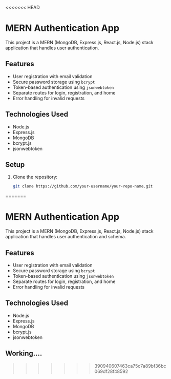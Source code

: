 <<<<<<< HEAD
# MERN Authentication App

This project is a MERN (MongoDB, Express.js, React.js, Node.js) stack application that handles user authentication.

## Features

- User registration with email validation
- Secure password storage using `bcrypt`
- Token-based authentication using `jsonwebtoken`
- Separate routes for login, registration, and home
- Error handling for invalid requests

## Technologies Used

- Node.js
- Express.js
- MongoDB
- bcrypt.js
- jsonwebtoken

## Setup

1. Clone the repository:
   ```bash
   git clone https://github.com/your-username/your-repo-name.git
   ```
=======
# MERN Authentication App

This project is a MERN (MongoDB, Express.js, React.js, Node.js) stack application that handles user authentication and schema.

## Features
- User registration with email validation
- Secure password storage using `bcrypt`
- Token-based authentication using `jsonwebtoken`
- Separate routes for login, registration, and home
- Error handling for invalid requests

## Technologies Used
- Node.js
- Express.js
- MongoDB
- bcrypt.js
- jsonwebtoken

## Working....
>>>>>>> 390940607463ca75c7a89bf36bc069df28f48592
